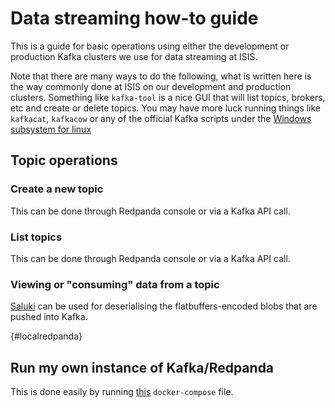 # Data streaming how-to guide

This is a guide for basic operations using either the development or production Kafka clusters we use for data streaming at ISIS. 

Note that there are many ways to do the following, what is written here is the way commonly done at ISIS on our development and production clusters. Something like `kafka-tool` is a nice GUI that will list topics, brokers, etc and create or delete topics. You may have more luck running things like `kafkacat`, `kafkacow` or any of the official Kafka scripts under the [Windows subsystem for linux](https://docs.microsoft.com/en-gb/windows/wsl/install-win10)


## Topic operations

### Create a new topic

This can be done through Redpanda console or via a Kafka API call. 

### List topics

This can be done through Redpanda console or via a Kafka API call. 

### Viewing or "consuming" data from a topic 

[Saluki](https://github.com/rerpha/saluki) can be used for deserialising the flatbuffers-encoded blobs that are pushed into Kafka.


{#localredpanda}
## Run my own instance of Kafka/Redpanda

This is done easily by running [this](https://docs.redpanda.com/redpanda-labs/docker-compose/single-broker/#run-the-lab) `docker-compose` file.
